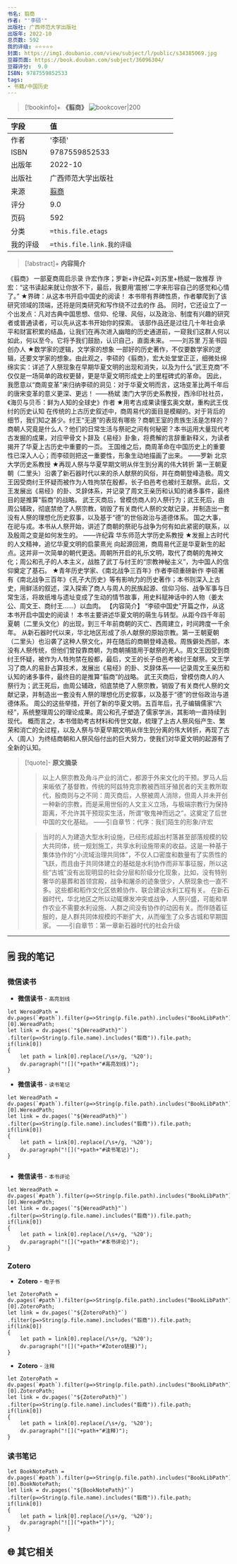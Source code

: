 ```yaml
---
书名: 翦商
作者: "'李硕'"
出版社: 广西师范大学出版社
出版年: 2022-10 
总页数: 592
我的评级: ⭐⭐⭐⭐⭐
封面: https://img1.doubanio.com/view/subject/l/public/s34385069.jpg
豆瓣页面: https://book.douban.com/subject/36096304/
豆瓣评分:  9.0 
ISBN: 9787559852533
tags: 
- 书籍/中国历史
---
```


> [!bookinfo]+ **《翦商》**
> ![bookcover|200](https://img1.doubanio.com/view/subject/l/public/s34385069.jpg)
>
| 字段   | 值                                       |
|:------ |:------------------------------------------ |
| 作者   | '李硕'                           |
| ISBN   | 9787559852533                             |
| 出版年 | 2022-10                      |
| 出版社 | 广西师范大学出版社                          |
| 来源   | [翦商](https://book.douban.com/subject/36096304/) |
| 评分   |  9.0                            |
| 页码   | 592                        |
| 分类   | `=this.file.etags`                       |
| 我的评级  | `=this.file.link.我的评级`                     |

  
> [!abstract]+ **内容简介**
>
《翦商》
一部夏商周启示录
许宏作序；罗新+许纪霖+刘苏里+杨斌一致推荐
许宏：“这书读起来就让你放不下，最后，我要用‘震撼’二字来形容自己的感觉和心情了。”
★界碑：从这本书开启中国史的阅读！
本书带有界碑性质，作者攀爬到了该研究领域的顶端，还将是同类研究和写作绕不过去的作 品。
同时，它还设立了一个出发点：凡对古典中国思想、信仰、伦理、风俗，以及政治、制度有兴趣的研究者或普通读者，可以先从这本书开始你的探索。
该部作品还是过往几十年社会承平和财富积累的结晶，让我们在再次进入幽暗的历史通道前，一窥我们这群人何以如此，何以至今。它将予我们鼓励，认识自己，直面未来。
——刘苏里 万圣书园创办人
★数学家的逻辑，文学家的想象
一部好的历史著作，不仅要数学家的逻辑，还要文学家的想象。由此观之，李硕的《翦商》，宏大处堂堂正正，细微处绵绵实实：详述了人祭现象在早期华夏文明的出现和消失，以及为什么“武王克商”不仅仅是一场简单的政权更替，更是华夏文明形成史上的里程碑式的革命。
因此，我愿意以“商周变革”来归纳李硕的洞见：对于华夏文明而言，这场变革比两千年后的唐宋变革的意义更深、更远！
——杨斌 澳门大学历史系教授，西泠印社社员，《海贝与贝币：鲜为人知的全球史》作者
★用考古成果读懂玄奥文献，重构武王伐纣的历史认知
在传统的上古历史叙述中，商周易代的面目是模糊的。对于背后的细节，我们知之甚少。纣王“无道”的表现有哪些？商朝王室的贵族生活是怎样的？商朝人究竟是什么人？他们的日常生活与祭祀之间有何秘密？本书运用大量现代考古发掘的成果，对应甲骨文卜辞及《易经》卦象，将费解的言辞重新释义，为读者揭开了华夏上古历史中重要的一页。
王国维之后，商周革命在中国历史上的重要性已深入人心；而李硕则把这一重要性，形象生动地描画了出来。
——罗新 北京大学历史系教授
★再现人祭与华夏早期文明从伴生到分离的伟大转折
第一王朝夏朝（二里头）沿袭了新石器时代以来的杀人献祭的风俗，并在商朝登峰造极。周文王因受商纣王怀疑而被作为人牲拘禁在殷都，长子伯邑考也被纣王献祭。此后，文王发展出《易经》的卦、爻辞体系，并记录了周文王亲历和认知的诸多事件，最终目的是推算“翦商”的战略。
武王灭商后，曾模仿商人的人祭行为；武王死后，由周公辅政，彻底禁绝了人祭宗教，销毁了有关商代人祭的文献记录，并制造出一套没有人祭的理想化历史叙事，以及基于“德”的世俗政治与道德体系。
国之大事，在祀与戎。本书从人祭开始，讲述了商朝的祭祀与战争为何有如此紧密的联系，以及殷周之变是如何发生的。
——许纪霖 华东师范大学历史系教授
★发掘上古时代的人文精神，追忆华夏文明的启蒙熹光
向起源回溯，商周易代正是华夏新生的起点。这并非一次简单的朝代更迭。周朝所开启的礼乐文明，取代了商朝的鬼神文化；周公和孔子的人本主义，战胜了武丁与纣王的“宗教神秘主义”，为中国人的信仰奠定了基石。
★青年历史学家、《南北战争三百年》作者李硕重磅新作
李硕著有《南北战争三百年》《孔子大历史》等有影响力的历史著作；本书则深入上古史，用鲜活的叙述，深入探索了商人与周人的民族起源、信仰习俗、战争军事与日常生活，将故纸堆与遗址变成了生动的情节故事，用史料赋神话中的人物（姜太公、周文王、商纣王……）以血肉。
【内容简介】
“李硕中国史”开篇之作，从这本书开启中国史的阅读！
本书主要讲述华夏文明的萌生与转型。从距今四千年前夏朝（二里头文化）的出现，到三千年前商朝的灭亡、西周建立，时间跨度一千余年。
从新石器时代以来，华北地区形成了杀人献祭的原始宗教。第一王朝夏朝（二里头）也沿袭了这种人祭文化，并在随后的商朝登峰造极。周族僻处西部，本没有人祭传统，但他们曾投靠商朝，为商朝捕猎用于献祭的羌人。周文王因受到商纣王怀疑，被作为人牲拘禁在殷都，最后，文王的长子伯邑考被纣王献祭。文王学习了商人的易卦占算技术，发展出《易经》的卦、爻辞体系——记录周文王亲历和认知的诸多事件，最终目的是推算“翦商”的战略。
武王灭商后，曾模仿商人的人祭行为；武王死后，由周公辅政，彻底禁绝了人祭宗教，销毁了有关商代人祭的文献记录，并制造出一套没有人祭的理想化历史叙事，以及基于“德”的世俗政治与道德体系。
周公的这些举措，开创了新的华夏文明。五百年后，孔子编辑儒家“六经”，系统整理周公的理论成果。周公和孔子塑造了儒家学派，其影响一直持续到现代。
概而言之，本书借助考古材料和传世文献，梳理了上古人祭风俗产生、繁荣和消亡的全过程，以及人祭与华夏早期文明从伴生到分离的伟大转折，再现了古人（周人）为终结商朝和人祭风俗付出的巨大努力，使我们对华夏文明的起源有了全新的认知。

 

> [!quote]- **原文摘录**
>
>>以上人祭宗教及角斗产业的消亡，都源于外来文化的干预。罗马人后来皈依了基督教，传统的阿兹特克宗教被西班牙殖民者的天主教所取代，殷商则与之不同：周灭商后，人祭被周人消除，但周人并未开创一种新的宗教，而是采用世俗的人文主义立场，与极端宗教行为保持距离，不允许其干预现实生活，所谓“敬鬼神而远之”。这奠定了后世中国的文化基础。
——引自章节：代序：我们陌生的形象/许宏
>
>> 当时的人为建造大型水利设施，已经形成超出村落甚至部落规模的较大共同体，统一规划施工，共享水利设施带来的收益。这是一种基于集体协作的“小流域治理共同体”，不仅人口密度和数量有了实质性的飞跃，而且由于共同体建立的基础是水利协作而非军事征服，所以这些“古城”没有出现明显的社会分层和阶级分化现象，比如，没有特别奢华的墓葬和首领宫殿，战争和屠杀的迹象很少，人祭现象也一直不多。这些都和稻作文化区依赖协作、联合建设水利工程有关。
在新石器时代，华北地区之所以动辄爆发冲突或战争，人祭兴盛，可能和旱作农业不需要水利设施、人群之间没有协作的动因有关。而伴随着征服的，是人群共同体规模的不断扩大，从而催生了众多古城和早期国家。
——引自章节：第一章新石器时代的社会升级

---

## 🗒️ 我的笔记


### 微信读书

- **微信读书** - `高亮划线`

```dataviewjs
let WereadPath = dv.pages(`#path`).filter(p=>String(p.file.path).includes("BookLibPath"))[0].WereadPath;
let link = dv.pages(`"${WereadPath}"`)
.filter(p=>String(p.file.name).includes("翦商")).file.path;
if(link[0])
{
	let path = link[0].replace(/\s+/g, '%20');
	dv.paragraph("![]("+path+"#高亮划线)");
}

```

- **微信读书** - `读书笔记`

```dataviewjs
let WereadPath = dv.pages(`#path`).filter(p=>String(p.file.path).includes("BookLibPath"))[0].WereadPath;
let link = dv.pages(`"${WereadPath}"`)
.filter(p=>String(p.file.name).includes("翦商")).file.path;
if(link[0])
{
	let path = link[0].replace(/\s+/g, '%20');
	dv.paragraph("![]("+path+"#读书笔记)");
}


```

- **微信读书** - `本书评论`

```dataviewjs
let WereadPath = dv.pages(`#path`).filter(p=>String(p.file.path).includes("BookLibPath"))[0].WereadPath;
let link = dv.pages(`"${WereadPath}"`)
.filter(p=>String(p.file.name).includes("翦商")).file.path;
if(link[0])
{
	let path = link[0].replace(/\s+/g, '%20');
	dv.paragraph("![]("+path+"#本书评论)");
}

```


### Zotero

- **Zotero** - `电子书`

```dataviewjs
let ZoteroPath = dv.pages(`#path`).filter(p=>String(p.file.path).includes("BookLibPath"))[0].ZoteroPath;
let link = dv.pages(`"${ZoteroPath}"`)
.filter(p=>String(p.file.name).includes("翦商")).file.path;
if(link[0])
{
	let path = link[0].replace(/\s+/g, '%20');
	dv.paragraph("![]("+path+"#Zotero链接)");
}
```

- **Zotero** - `注释`

```dataviewjs
let ZoteroPath = dv.pages(`#path`).filter(p=>String(p.file.path).includes("BookLibPath"))[0].ZoteroPath;
let link = dv.pages(`"${ZoteroPath}"`)
.filter(p=>String(p.file.name).includes("翦商")).file.path;
if(link[0])
{
	let path = link[0].replace(/\s+/g, '%20');
	dv.paragraph("![]("+path+"#注释)");
}
```

### 读书笔记

```dataviewjs
let BookNotePath = dv.pages(`#path`).filter(p=>String(p.file.path).includes("BookLibPath"))[0].BookNotePath;
let link = dv.pages(`"${BookNotePath}"`)
.filter(p=>String(p.file.name).includes("翦商")).file.path;
if(link[0])
{
	let path = link[0].replace(/\s+/g, '%20');
	dv.paragraph("![]("+path+")");
}
```



## 🌐 其它相关